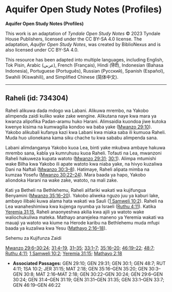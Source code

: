 # Aquifer Open Study Notes (Profiles)

**Aquifer Open Study Notes (Profiles)**

This work is an adaptation of *Tyndale Open Study Notes* © 2023 Tyndale House Publishers, licensed under the CC BY\-SA 4\.0 license. The adaptation, *Aquifer Open Study Notes*, was created by BiblioNexus and is also licensed under CC BY\-SA 4\.0\.

This resource has been adapted into multiple languages, including English, Tok Pisin, Arabic (عربي), French (Français), Hindi (हिंदी), Indonesian (Bahasa Indonesia), Portuguese (Português), Russian (Русский), Spanish (Español), Swahili (Kiswahili), and Simplified Chinese (简体中文).



--------------------------------

## Raheli (id: 734304)

Raheli alikuwa dada mdogo wa Labani. Alikuwa mrembo, na Yakobo alimpenda zaidi kuliko wake zake wengine. Alikutana naye kwa mara ya kwanza alipofika Padan\-aramu huko Harani. Alimsaidia kuondoa jiwe kutoka kwenye kisima na kumwagilia kondoo wa baba yake ([Mwanzo 29:10](https://ref.ly/Gen29:10)). Yakobo alikubali kufanya kazi kwa Labani kwa miaka saba ili kumuoa Raheli. Muda huo ulionekana kama siku chache tu kwa sababu alimpenda sana.

Labani alimdanganya Yakobo kuoa Lea, binti yake mkubwa ambaye hakuwa mrembo sana, kabla ya kumruhusu kuoa Raheli. Tofauti na Lea, mwanzoni Raheli hakuweza kupata watoto ([Mwanzo 29:31](https://ref.ly/Gen29:31); [30:1](https://ref.ly/Gen30:1)). Alimpa mtumishi wake Bilha kwa Yakobo ili apate watoto kwa niaba yake, na hivyo kuzaliwa Dani na Naftali ([Mwanzo 30:3–8](https://ref.ly/Gen30:3-Gen30:8)). Hatimaye, Raheli alipata mimba na kumzaa Yosefu ([Mwanzo 30:22–24](https://ref.ly/Gen30:22-Gen30:24)). Mara baada ya hapo, Yakobo aliondoka Harani na wake zake, watoto, na mali zake.

Kati ya Betheli na Bethlehemu, Raheli alifariki wakati wa kujifungua Benyamini ([Mwanzo 35:16–20](https://ref.ly/Gen35:16-Gen35:20)). Yakobo aliweka nguzo juu ya kaburi lake, ambayo ilibaki kuwa alama hata wakati wa Sauli ([1 Samweli 10:2](https://ref.ly/1Sam10:2)). Raheli na Lea wanaheshimiwa kwa kujenga nyumba ya Israeli ([Ruthu 4:11](https://ref.ly/Ruth4:11)). Katika [Yeremia 31:15](https://ref.ly/Jer31:15), Raheli anaonyeshwa akilia kwa ajili ya watoto wake waliochukuliwa mateka. Mathayo anarejelea maneno ya Yeremia wakati wa mauaji ya watoto wa kiume na Herode karibu na Bethlehemu muda mfupi baada ya kuzaliwa kwa Yesu ([Mathayo 2:16–18](https://ref.ly/Matt2:16-Matt2:18)).

Sehemu za Kujifunza Zaidi

[Mwanzo 29:6–30:24](https://ref.ly/Gen29:6-Gen30:24); [31:4–19](https://ref.ly/Gen31:4-Gen31:19), [31–35](https://ref.ly/Gen31:31-Gen31:35); [33:1–7](https://ref.ly/Gen33:1-Gen33:7); [35:16–20](https://ref.ly/Gen35:16-Gen35:20); [46:19–22](https://ref.ly/Gen46:19-Gen46:22); [48:7](https://ref.ly/Gen48:7); [Ruthu 4:11](https://ref.ly/Ruth4:11); [1 Samweli 10:2](https://ref.ly/1Sam10:2); [Yeremia 31:15](https://ref.ly/Jer31:15); [Mathayo 2:18](https://ref.ly/Matt2:18)

* **Associated Passages:** GEN 29:10; GEN 29:31; GEN 30:1; GEN 48:7; RUT 4:11; 1SA 10:2; JER 31:15; MAT 2:18; GEN 35:16–GEN 35:20; GEN 30:3–GEN 30:8; MAT 2:16–MAT 2:18; GEN 30:22–GEN 30:24; GEN 29:6–GEN 30:24; GEN 31:4–GEN 31:19; GEN 31:31–GEN 31:35; GEN 33:1–GEN 33:7; GEN 46:19–GEN 46:22

